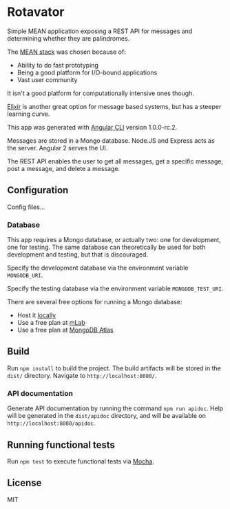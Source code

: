 # Rotavator

Simple MEAN application exposing a REST API for messages and determining whether they are palindromes.

The [MEAN stack](http://mean.io/) was chosen because of:
* Ability to do fast prototyping
* Being a good platform for I/O-bound applications
* Vast user community

It isn't a good platform for computationally intensive ones though.

[Elixir](http://elixir-lang.org/) is another great option for message based systems, but has a steeper learning curve.

This app was generated with [Angular CLI](https://github.com/angular/angular-cli) version 1.0.0-rc.2.

Messages are stored in a Mongo database. Node.JS and Express acts as the server. Angular 2 serves the UI.

The REST API enables the user to get all messages, get a specific message, post a message, and delete a message.

## Configuration

Config files...

### Database

This app requires a Mongo database, or actually two: one for development, one for testing. The same database can theoretically be used for both development and testing,
but that is discouraged.

Specify the development database via the environment variable `MONGODB_URI`.

Specify the testing database via the environment variable `MONGODB_TEST_URI`.

There are several free options for running a Mongo database:
* Host it [locally](https://docs.mongodb.com/manual/installation/)
* Use a free plan at [mLab](https://mlab.com/)
* Use a free plan at [MongoDB Atlas](https://www.mongodb.com/cloud/atlas/pricing)

## Build

Run `npm install` to build the project. The build artifacts will be stored in the `dist/` directory. Navigate to `http://localhost:8080/`.

### API documentation

Generate API documentation by running the command `npm run apidoc`. Help will be generated in the `dist/apidoc` directory, and will be available on `http://localhost:8080/apidoc`.

## Running functional tests

Run `npm test` to execute functional tests via [Mocha](https://mochajs.org/).

## License

MIT